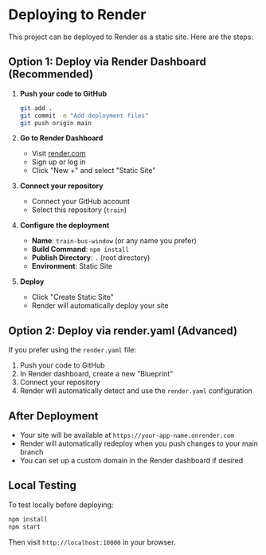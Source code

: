 # Deploying to Render

This project can be deployed to Render as a static site. Here are the steps:

## Option 1: Deploy via Render Dashboard (Recommended)

1. **Push your code to GitHub**
   ```bash
   git add .
   git commit -m "Add deployment files"
   git push origin main
   ```

2. **Go to Render Dashboard**
   - Visit [render.com](https://render.com)
   - Sign up or log in
   - Click "New +" and select "Static Site"

3. **Connect your repository**
   - Connect your GitHub account
   - Select this repository (`train`)

4. **Configure the deployment**
   - **Name**: `train-bus-window` (or any name you prefer)
   - **Build Command**: `npm install`
   - **Publish Directory**: `.` (root directory)
   - **Environment**: Static Site

5. **Deploy**
   - Click "Create Static Site"
   - Render will automatically deploy your site

## Option 2: Deploy via render.yaml (Advanced)

If you prefer using the `render.yaml` file:

1. Push your code to GitHub
2. In Render dashboard, create a new "Blueprint" 
3. Connect your repository
4. Render will automatically detect and use the `render.yaml` configuration

## After Deployment

- Your site will be available at `https://your-app-name.onrender.com`
- Render will automatically redeploy when you push changes to your main branch
- You can set up a custom domain in the Render dashboard if desired

## Local Testing

To test locally before deploying:

```bash
npm install
npm start
```

Then visit `http://localhost:10000` in your browser. 